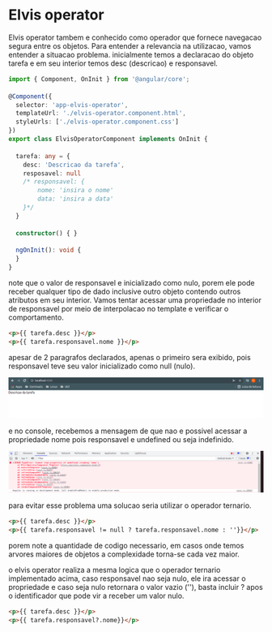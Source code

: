 # Elvis operator

Elvis operator tambem e conhecido como operador que fornece navegacao segura entre os objetos. Para entender a relevancia na utilizacao, vamos entender a situacao problema. inicialmente temos a declaracao do objeto tarefa e em seu interior temos desc (descricao) e responsavel.

```typescript
import { Component, OnInit } from '@angular/core';

@Component({
  selector: 'app-elvis-operator',
  templateUrl: './elvis-operator.component.html',
  styleUrls: ['./elvis-operator.component.css']
})
export class ElvisOperatorComponent implements OnInit {

  tarefa: any = {
    desc: 'Descricao da tarefa',
    resposavel: null
    /* responsavel: {
        nome: 'insira o nome'
        data: 'insira a data'
    }*/
  }

  constructor() { }

  ngOnInit(): void {
  }
}
```
note que o valor de responsavel e inicializado como nulo, porem ele pode receber qualquer tipo de dado inclusive outro objeto contendo outros atributos em seu interior.
Vamos tentar acessar uma propriedade no interior de responsavel por meio de interpolacao no template e verificar o comportamento.

```HTML
<p>{{ tarefa.desc }}</p>
<p>{{ tarefa.responsavel.nome }}</p>
```
apesar de 2 paragrafos declarados, apenas o primeiro sera exibido, pois responsavel teve seu valor inicializado como null (nulo).

![img](img/render-without-elvs-operator.png)

e no console, recebemos a mensagem de que nao e possivel acessar a propriedade nome pois responsavel e undefined ou seja indefinido.

![img](img/console-log-without-elvis-operator.png)

para evitar esse problema uma solucao seria utilizar o operador ternario.

```HTML
<p>{{ tarefa.desc }}</p>
<p>{{ tarefa.responsavel != null ? tarefa.responsavel.nome : ''}}</p>
```
porem note a quantidade de codigo necessario, em casos onde temos arvores maiores de objetos a complexidade torna-se cada vez maior.

o elvis operator realiza a mesma logica que o operador ternario implementado acima, caso responsavel nao seja nulo, ele ira acessar o propriedade e caso seja nulo retornara o valor vazio (''), basta incluir ? apos o identificador que pode vir a receber um valor nulo.

```HTML
<p>{{ tarefa.desc }}</p>
<p>{{ tarefa.responsavel?.nome}}</p>
```
